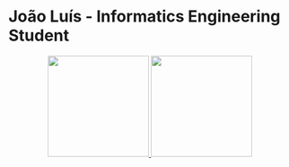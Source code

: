 # João Luís - Informatics Engineering Student

<!--
**jnluis/jnluis** is a ✨ _special_ ✨ repository because its `README.md` (this file) appears on your GitHub profile.

Here are some ideas to get you started:

- 🔭 I’m currently working on ...
- 🌱 I’m currently learning ...
- 👯 I’m looking to collaborate on ...
- 🤔 I’m looking for help with ...
- 💬 Ask me about ...
- 📫 How to reach me: ...
- 😄 Pronouns: ...
- ⚡ Fun fact: ...
-->

<div align="center">
  <a href="https://github.com/jnluis">
  <img height="180em" src="https://github-readme-stats.vercel.app/api?username=jnluis&show_icons=true&hide_border=true&theme=vision-friendly-dark&include_all_commits=true&count_private=true"/>
  <img height="180em" src="https://github-readme-stats.vercel.app/api/top-langs/?username=jnluis&layout=compact&hide_border=true&theme=vision-friendly-dark" />
</div>

<!--
# 🏆GitHub Profile Trophy

[![trophy](https://github-profile-trophy.vercel.app/?username=jnluis&theme=gruvbox)](https://github.com/ryo-ma/github-profile-trophy)
-->
